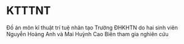 # KTTTNT
Đồ án môn kĩ thuật trí tuệ nhân tạo Trường ĐHKHTN do hai sinh viên Nguyễn Hoàng Anh và Mai Huỳnh Cao Biên tham gia nghiên cứu
